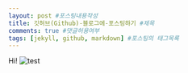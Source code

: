 ```yaml
---
layout: post #포스팅내용작성
title: 깃허브(Github)-블로그에-포스팅하기 #제목
comments: true #댓글허용여부
tags: [jekyll, github, markdown] #포스팅의 태그목록
---
```

Hi!
![test](~/assets/images/post.PNG)
